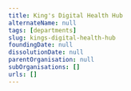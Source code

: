 ```yaml
---
title: King's Digital Health Hub
alternateName: null
tags: [departments]
slug: kings-digital-health-hub
foundingDate: null
dissolutionDate: null
parentOrganisation: null
subOrganisations: []
urls: []
---
```

